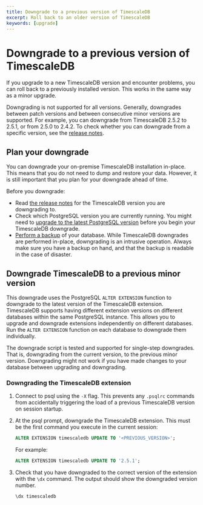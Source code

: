 ```yaml
---
title: Downgrade to a previous version of TimescaleDB
excerpt: Roll back to an older version of TimescaleDB
keywords: [upgrade]
---
```


# Downgrade to a previous version of TimescaleDB
If you upgrade to a new TimescaleDB version and encounter problems, you can roll
back to a previously installed version. This works in the same way as a minor
upgrade.

Downgrading is not supported for all versions. Generally, downgrades between
patch versions and between consecutive minor versions are supported. For
example, you can downgrade from TimescaleDB 2.5.2 to 2.5.1, or from 2.5.0 to
2.4.2. To check whether you can downgrade from a specific version, see the
[release notes][relnotes].

## Plan your downgrade
You can downgrade your on-premise TimescaleDB installation in-place. This means
that you do not need to dump and restore your data. However, it is still
important that you plan for your downgrade ahead of time.

Before you downgrade:

* Read [the release notes][relnotes] for the TimescaleDB version you are
  downgrading to.
* Check which PostgreSQL version you are currently running. You might need to
  [upgrade to the latest PostgreSQL version][upgrade-pg]
  before you begin your TimescaleDB downgrade.
* [Perform a backup][backup] of your database. While TimescaleDB
  downgrades are performed in-place, downgrading is an intrusive operation.
  Always make sure you have a backup on hand, and that the backup is readable in
  the case of disaster.

## Downgrade TimescaleDB to a previous minor version
This downgrade uses the PostgreSQL `ALTER EXTENSION` function to downgrade to
the latest version of the TimescaleDB extension. TimescaleDB supports having
different extension versions on different databases within the same PostgreSQL
instance. This allows you to upgrade and downgrade extensions independently on
different databases. Run the `ALTER EXTENSION` function on each database to
downgrade them individually.

<highlight type="important">
The downgrade script is tested and supported for single-step downgrades. That
is, downgrading from the current version, to the previous minor version.
Downgrading might not work if you have made changes to your database between
upgrading and downgrading.
</highlight>

<procedure>

### Downgrading the TimescaleDB extension

1. Connect to psql using the `-X` flag. This prevents any `.psqlrc` commands
   from accidentally triggering the load of a previous TimescaleDB version on
   session startup.
1. At the psql prompt, downgrade the TimescaleDB extension. This must be the
   first command you execute in the current session:

    ```sql
    ALTER EXTENSION timescaledb UPDATE TO '<PREVIOUS_VERSION>';
    ```

    For example:
    ```sql
    ALTER EXTENSION timescaledb UPDATE TO '2.5.1';
    ```

1. Check that you have downgraded to the correct version of the extension with
   the `\dx` command. The output should show the downgraded version number.

    ```sql
    \dx timescaledb
    ```

</procedure>

[backup]: /timescaledb/:currentVersion:/how-to-guides/backup-and-restore/
[relnotes]: /timescaledb/:currentVersion:/overview/release-notes/
[upgrade-pg]: /timescaledb/:currentVersion:/how-to-guides/upgrades/upgrade-postgresql/
